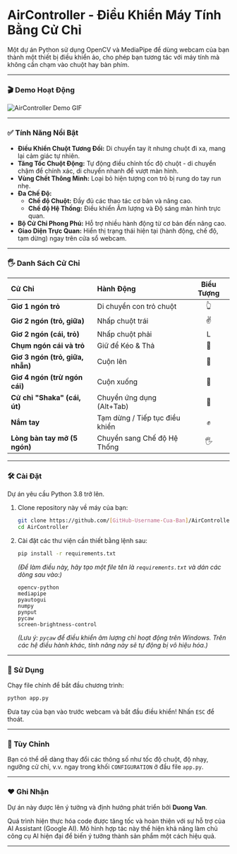 # AirController - Điều Khiển Máy Tính Bằng Cử Chỉ

Một dự án Python sử dụng OpenCV và MediaPipe để dùng webcam của bạn thành một thiết bị điều khiển ảo, cho phép bạn tương tác với máy tính mà không cần chạm vào chuột hay bàn phím.

---

### 🎬 Demo Hoạt Động

![AirController Demo GIF]()

---

### ✅ Tính Năng Nổi Bật

*   **Điều Khiển Chuột Tương Đối:** Di chuyển tay ít nhưng chuột đi xa, mang lại cảm giác tự nhiên.
*   **Tăng Tốc Chuột Động:** Tự động điều chỉnh tốc độ chuột - di chuyển chậm để chính xác, di chuyển nhanh để vượt màn hình.
*   **Vùng Chết Thông Minh:** Loại bỏ hiện tượng con trỏ bị rung do tay run nhẹ.
*   **Đa Chế Độ:**
    *   **Chế độ Chuột:** Đầy đủ các thao tác cơ bản và nâng cao.
    *   **Chế độ Hệ Thống:** Điều khiển Âm lượng và Độ sáng màn hình trực quan.
*   **Bộ Cử Chỉ Phong Phú:** Hỗ trợ nhiều hành động từ cơ bản đến nâng cao.
*   **Giao Diện Trực Quan:** Hiển thị trạng thái hiện tại (hành động, chế độ, tạm dừng) ngay trên cửa sổ webcam.

---

### 🖐️ Danh Sách Cử Chỉ

| Cử Chỉ | Hành Động | Biểu Tượng |
| :--- | :--- | :---: |
| **Giơ 1 ngón trỏ** | Di chuyển con trỏ chuột | 👆 |
| **Giơ 2 ngón (trỏ, giữa)** | Nhấp chuột trái | ✌️ |
| **Giơ 2 ngón (cái, trỏ)** | Nhấp chuột phải | L |
| **Chụm ngón cái và trỏ** | Giữ để Kéo & Thả | 🤏 |
| **Giơ 3 ngón (trỏ, giữa, nhẫn)** | Cuộn lên |  |
| **Giơ 4 ngón (trừ ngón cái)** | Cuộn xuống |  |
| **Cử chỉ "Shaka" (cái, út)** | Chuyển ứng dụng (Alt+Tab) | 🤙 |
| **Nắm tay** | Tạm dừng / Tiếp tục điều khiển | ✊ |
| **Lòng bàn tay mở (5 ngón)** | Chuyển sang Chế độ Hệ Thống | 🖐️ |

---

### 🛠️ Cài Đặt

Dự án yêu cầu Python 3.8 trở lên.

1.  Clone repository này về máy của bạn:
    ```bash
    git clone https://github.com/[GitHub-Username-Cua-Ban]/AirController.git
    cd AirController
    ```
2.  Cài đặt các thư viện cần thiết bằng lệnh sau:
    ```bash
    pip install -r requirements.txt
    ```
    *(Để làm điều này, hãy tạo một file tên là `requirements.txt` và dán các dòng sau vào:)*
    ```
    opencv-python
    mediapipe
    pyautogui
    numpy
    pynput
    pycaw
    screen-brightness-control
    ```
    *(Lưu ý: `pycaw` để điều khiển âm lượng chỉ hoạt động trên Windows. Trên các hệ điều hành khác, tính năng này sẽ tự động bị vô hiệu hóa.)*

---

### 🚀 Sử Dụng

Chạy file chính để bắt đầu chương trình:
```bash
python app.py
```
Đưa tay của bạn vào trước webcam và bắt đầu điều khiển! Nhấn `ESC` để thoát.

---

### 🔧 Tùy Chỉnh

Bạn có thể dễ dàng thay đổi các thông số như tốc độ chuột, độ nhạy, ngưỡng cử chỉ, v.v. ngay trong khối `CONFIGURATION` ở đầu file `app.py`.

---

### ❤️ Ghi Nhận

Dự án này được lên ý tưởng và định hướng phát triển bởi **Duong Van**.

Quá trình hiện thực hóa code được tăng tốc và hoàn thiện với sự hỗ trợ của AI Assistant (Google AI). Mô hình hợp tác này thể hiện khả năng làm chủ công cụ AI hiện đại để biến ý tưởng thành sản phẩm một cách hiệu quả.

---
